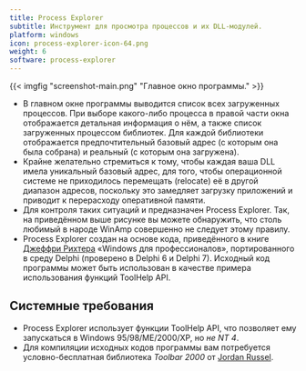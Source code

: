```yaml
---
title: Process Explorer
subtitle: Инструмент для просмотра процессов и их DLL-модулей.
platform: windows
icon: process-explorer-icon-64.png
weight: 6
software: process-explorer
---
```


{{< imgfig "screenshot-main.png" "Главное окно программы." >}}

* В главном окне программы выводится список всех загруженных процессов. При выборе какого-либо процесса в правой части окна отображается детальная информация о нём, а также список загруженных процессом библиотек. Для каждой библиотеки отображается предпочтительный базовый адрес (с которым она была собрана) и реальный (с которым она загружена). 
* Крайне желательно стремиться к тому, чтобы каждая ваша DLL имела уникальный базовый адрес, для того, чтобы операционной системе не приходилось перемещать (relocate) её в другой диапазон адресов, поскольку это замедляет загрузку приложений и приводит к перерасходу оперативной памяти. 
* Для контроля таких ситуаций и предназначен Process Explorer. Так, на приведённом выше рисунке вы можете обнаружить, что столь любимый в народе WinAmp совершенно не следует этому правилу. 
* Process Explorer создан на основе кода, приведённого в книге [Джеффри Рихтера](http://www.jeffreyrichter.com) «Windows для профессионалов», портированного в среду Delphi (проверено в Delphi 6 и Delphi 7). Исходный код программы может быть использован в качестве примера использования функций ToolHelp API.

## Системные требования

* Process Explorer использует функции ToolHelp API, что позволяет ему запускаться в Windows 95/98/ME/2000/XP, но *не NT 4*.
* Для компиляции исходных кодов программы вам потребуется условно-бесплатная библиотека *Toolbar 2000* от [Jordan Russel](http://www.jrsoftware.org/).
